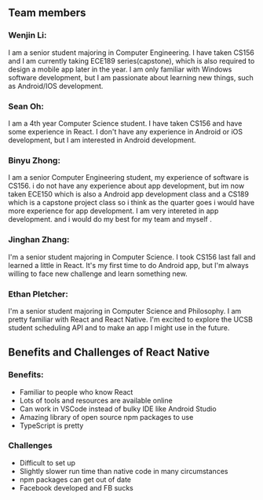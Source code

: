 ## Team members

### Wenjin Li:

I am a senior student majoring in Computer Engineering. I have taken CS156 and I am currently taking ECE189 series(capstone), which is also required to design a mobile app later in the year. I am only familiar with Windows software development, but I am passionate about learning new things, such as Android/IOS development.

### Sean Oh:

I am a 4th year Computer Science student. I have taken CS156 and have some experience in React. I don't have any experience in Android or iOS development, but I am interested in Android development.

### Binyu Zhong:

I am a senior Computer Engineering student, my experience of software is CS156. i do not have any experience about app development, but im now taken ECE150 which is also a Android app development class and a CS189 which is a capstone project class so i think as the quarter goes i would have more experience for app development. I am very intereted in app development. and i would do my best for my team and myself .

### Jinghan Zhang:

I'm a senior student majoring in Computer Science. I took CS156 last fall and learned a little in React. It's my first time to do Android app, but I'm always willing to face new challenge and learn something new.

### Ethan Pletcher:

I'm a senior student majoring in Computer Science and Philosophy. I am pretty familiar with React and React Native. I'm excited to explore the UCSB student scheduling API and to make an app I might use in the future.


## Benefits and Challenges of React Native
### Benefits:
- Familiar to people who know React
- Lots of tools and resources are available online
- Can work in VSCode instead of bulky IDE like Android Studio
- Amazing library of open source npm packages to use
- TypeScript is pretty

### Challenges
- Difficult to set up
- Slightly slower run time than native code in many circumstances
- npm packages can get out of date
- Facebook developed and FB sucks
